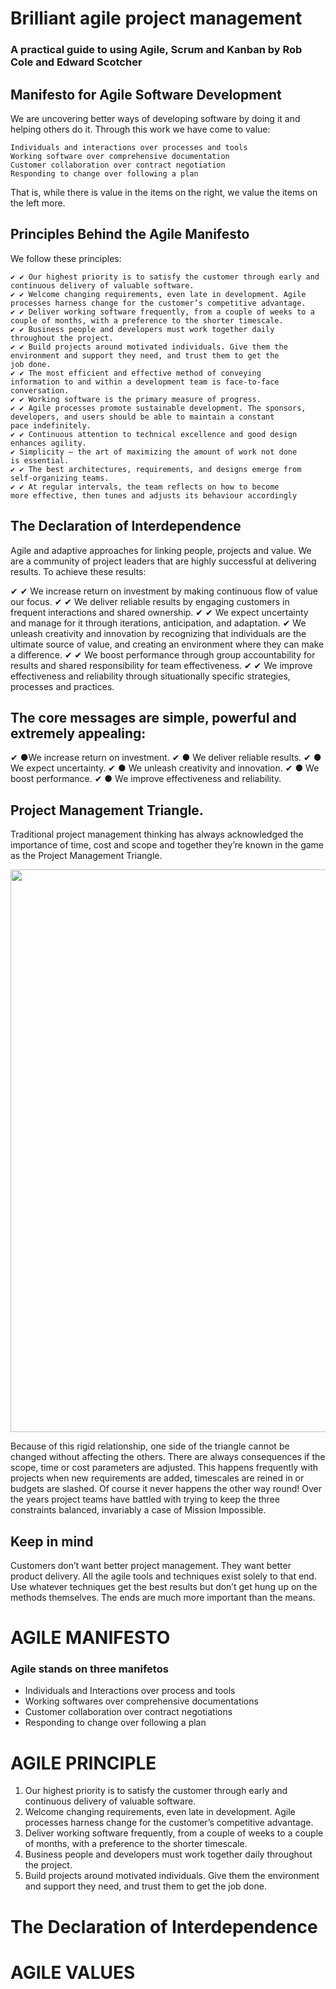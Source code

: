 # Brilliant agile project management
<h3>A practical guide to using Agile, Scrum and Kanban by Rob Cole and Edward Scotcher</h3>

## Manifesto for Agile Software Development
We are uncovering better ways of developing software by doing it
and helping others do it. Through this work we have come to value:

    Individuals and interactions over processes and tools
    Working software over comprehensive documentation
    Customer collaboration over contract negotiation
    Responding to change over following a plan
That is, while there is value in the items on the right, we value the
items on the left more.

## Principles Behind the Agile Manifesto
We follow these principles:

    ✔ ✔ Our highest priority is to satisfy the customer through early and
    continuous delivery of valuable software.
    ✔ ✔ Welcome changing requirements, even late in development. Agile
    processes harness change for the customer’s competitive advantage.
    ✔ ✔ Deliver working software frequently, from a couple of weeks to a
    couple of months, with a preference to the shorter timescale.
    ✔ ✔ Business people and developers must work together daily
    throughout the project.
    ✔ ✔ Build projects around motivated individuals. Give them the
    environment and support they need, and trust them to get the
    job done.
    ✔ ✔ The most efficient and effective method of conveying
    information to and within a development team is face-to-face
    conversation.
    ✔ ✔ Working software is the primary measure of progress.
    ✔ ✔ Agile processes promote sustainable development. The sponsors,
    developers, and users should be able to maintain a constant
    pace indefinitely.
    ✔ ✔ Continuous attention to technical excellence and good design
    enhances agility.
    ✔ Simplicity – the art of maximizing the amount of work not done
    is essential.
    ✔ ✔ The best architectures, requirements, and designs emerge from
    self-organizing teams.
    ✔ ✔ At regular intervals, the team reflects on how to become
    more effective, then tunes and adjusts its behaviour accordingly
    
    
## The Declaration of Interdependence   
Agile and adaptive approaches for linking people, projects and
value.
We are a community of project leaders that are highly successful at
delivering results. To achieve these results:

✔ ✔ We increase return on investment by making continuous flow
of value our focus.
✔ ✔ We deliver reliable results by engaging customers in frequent
interactions and shared ownership.
✔ ✔ We expect uncertainty and manage for it through iterations,
anticipation, and adaptation.
✔ We unleash creativity and innovation by recognizing that
individuals are the ultimate source of value, and creating an
environment where they can make a difference.
✔ ✔ We boost performance through group accountability for results
and shared responsibility for team effectiveness.
✔ ✔ We improve effectiveness and reliability through situationally
specific strategies, processes and practices.

## The core messages are simple, powerful and extremely appealing:

✔ ●We increase return on investment.
✔ ● We deliver reliable results.
✔ ● We expect uncertainty.
✔ ● We unleash creativity and innovation.
✔ ● We boost performance.
✔ ● We improve effectiveness and reliability.

## Project Management Triangle.
Traditional project management thinking has always
acknowledged the importance of time, cost and scope and together
they’re known in the game as the Project Management Triangle.

<img src= 'https://user-images.githubusercontent.com/61450446/124644783-ea27cb00-de92-11eb-9a4d-5bc645d8c9e5.png' width = '900'>

Because of this rigid relationship, one side of the triangle cannot
be changed without affecting the others. There are always
consequences if the scope, time or cost parameters are adjusted.
This happens frequently with projects when new requirements
are added, timescales are reined in or budgets are slashed.
Of course it never happens the other way round! Over the
years project teams have battled with trying to keep the three
constraints balanced, invariably a case of Mission Impossible.

## Keep in mind
Customers don’t want better project management. They want better
product delivery. All the agile tools and techniques exist solely to
that end. Use whatever techniques get the best results but don’t
get hung up on the methods themselves. The ends are much more
important than the means.

# AGILE MANIFESTO
<h3>Agile stands on three manifetos</h3>

* Individuals and Interactions over process and tools
* Working softwares over comprehensive documentations
* Customer collaboration over contract negotiations
* Responding to change over following a plan
# AGILE PRINCIPLE

1. Our highest priority is to satisfy the customer through early and continuous delivery of valuable software.
2. Welcome changing requirements, even late in development. Agile processes harness change for the customer’s competitive advantage.
3. Deliver working software frequently, from a couple of weeks to a couple of months, with a preference to the shorter timescale.
4. Business people and developers must work together daily throughout the project.
5. Build projects around motivated individuals. Give them the environment and support they need, and trust them to get the job done.


# The Declaration of Interdependence
# AGILE VALUES

